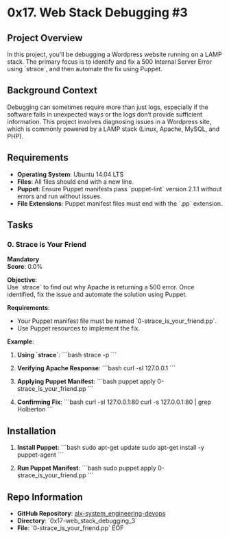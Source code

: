 # 0x17. Web Stack Debugging #3

## Project Overview

In this project, you'll be debugging a Wordpress website running on a LAMP stack. The primary focus is to identify and fix a 500 Internal Server Error using \`strace\`, and then automate the fix using Puppet.

## Background Context

Debugging can sometimes require more than just logs, especially if the software fails in unexpected ways or the logs don’t provide sufficient information. This project involves diagnosing issues in a Wordpress site, which is commonly powered by a LAMP stack (Linux, Apache, MySQL, and PHP).

## Requirements

- **Operating System**: Ubuntu 14.04 LTS
- **Files**: All files should end with a new line.
- **Puppet**: Ensure Puppet manifests pass \`puppet-lint\` version 2.1.1 without errors and run without issues.
- **File Extensions**: Puppet manifest files must end with the \`.pp\` extension.

## Tasks

### 0. Strace is Your Friend

**Mandatory**  
**Score**: 0.0%

**Objective**:  
Use \`strace\` to find out why Apache is returning a 500 error. Once identified, fix the issue and automate the solution using Puppet.

**Requirements**:
- Your Puppet manifest file must be named \`0-strace_is_your_friend.pp\`.
- Use Puppet resources to implement the fix.

**Example**:

1. **Using \`strace\`**:
   \`\`\`bash
   strace -p <PID>
   \`\`\`

2. **Verifying Apache Response**:
   \`\`\`bash
   curl -sI 127.0.0.1
   \`\`\`

3. **Applying Puppet Manifest**:
   \`\`\`bash
   puppet apply 0-strace_is_your_friend.pp
   \`\`\`

4. **Confirming Fix**:
   \`\`\`bash
   curl -sI 127.0.0.1:80
   curl -s 127.0.0.1:80 | grep Holberton
   \`\`\`

## Installation

1. **Install Puppet**:
   \`\`\`bash
   sudo apt-get update
   sudo apt-get install -y puppet-agent
   \`\`\`

2. **Run Puppet Manifest**:
   \`\`\`bash
   sudo puppet apply 0-strace_is_your_friend.pp
   \`\`\`

## Repo Information

- **GitHub Repository**: [alx-system_engineering-devops](https://github.com/Sohilahamdy/alx-system_engineering-devops)
- **Directory**: \`0x17-web_stack_debugging_3\`
- **File**: \`0-strace_is_your_friend.pp\`
EOF


